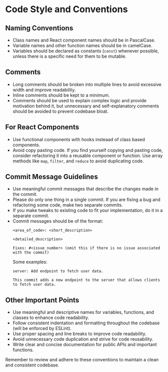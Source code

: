 # Code Style and Conventions

## Naming Conventions
- Class names and React component names should be in PascalCase.
- Variable names and other function names should be in camelCase.
- Variables should be declared as constants (`const`) whenever possible, unless there is a specific need for them to be mutable.

## Comments
- Long comments should be broken into multiple lines to avoid excessive width and improve readability.
- Inline comments should be kept to a minimum.
- Comments should be used to explain complex logic and provide motivation behind it, but unnecessary and self-explanatory comments should be avoided to prevent codebase bloat.


## For React Components
- Use functional components with hooks insteaad of class based components.
- Avoid copy pasting code. If you find yourself copying and pasting code, consider refactoring it into a reusable component or function. Use array methods like `map`, `filter`, and `reduce` to avoid duplicating code.


## Commit Message Guidelines
- Use meaningful commit messages that describe the changes made in the commit.
- Please do only one thing in a single commit. If you are fixing a bug and refactoring some code, make two separate commits.
- If you make tweaks to existing code to fit your implementation, do it in a separate commit.
- Commit messages should be of the format:
    ```
    <area_of_code>: <short_description>
    
    <detailed_description>

    Fixes: #<issue_number> (omit this if there is no issue associated with the commit)
    ```
    Some examples:
    ```
    server: Add endpoint to fetch user data.

    This commit adds a new endpoint to the server that allows clients to fetch user data.
    ```

## Other Important Points
- Use meaningful and descriptive names for variables, functions, and classes to enhance code readability.
- Follow consistent indentation and formatting throughout the codebase (will be enforced by ESLint).
- Use proper spacing and line breaks to improve code readability.
- Avoid unnecessary code duplication and strive for code reusability.
- Write clear and concise documentation for public APIs and important functions.

Remember to review and adhere to these conventions to maintain a clean and consistent codebase.
